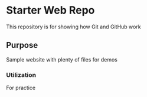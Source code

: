 # Starter Web Repo

This repository is for showing how Git and GitHub work

## Purpose

Sample website with plenty of files for demos

### Utilization
For practice